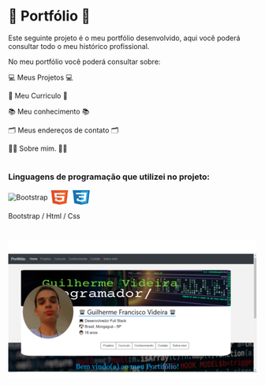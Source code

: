 # 📱 Portfólio 📱
Este seguinte projeto é o meu portfólio desenvolvido, aqui você poderá consultar todo o meu histórico profissional. 

No meu portfólio você poderá consultar sobre: 

💻 Meus Projetos 💻 

📃 Meu Curriculo 📃

📚 Meu conhecimento 📚

🗂 Meus endereços de contato 🗂

🧑🏻  Sobre mim. 🧑🏻 

#

### Linguagens de programação que utilizei no projeto:
 <img align="center" alt="Bootstrap" height="30" width="40" src="https://cdn.jsdelivr.net/gh/devicons/devicon/icons/bootstrap/bootstrap-plain-wordmark.svg" /> <img align="center" alt="HTML" height="30" width="40" src="https://raw.githubusercontent.com/devicons/devicon/master/icons/html5/html5-original.svg">
<img align="center" alt="CSS" height="30" width="40" src="https://raw.githubusercontent.com/devicons/devicon/master/icons/css3/css3-original.svg">

Bootstrap / Html / Css

#

<img align="center" alt="Imagem do portfolio" src="https://github.com/GuilhermeVideira/Portifolio/blob/main/Readme/Readme.png?raw=true" />
